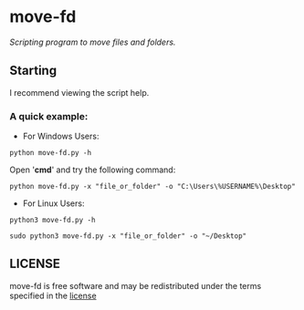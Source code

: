 # **move-fd**
_Scripting program to move files and folders._
## Starting
I recommend viewing the script help.
### A quick example:
* For Windows Users:
```
python move-fd.py -h
```
Open '**cmd**' and try the following command:
```
python move-fd.py -x "file_or_folder" -o "C:\Users\%USERNAME%\Desktop"
```
* For Linux Users:
```
python3 move-fd.py -h
```
```
sudo python3 move-fd.py -x "file_or_folder" -o "~/Desktop"
```
## LICENSE
move-fd is free software and may be redistributed under the terms specified in the [license]

[license]: https://github.com/AlejandroAlfredo/move-fd/blob/main/LICENSE